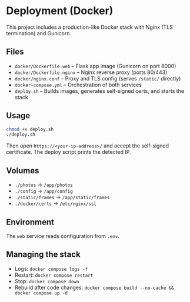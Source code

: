 # Deployment (Docker)

This project includes a production-like Docker stack with Nginx (TLS termination) and Gunicorn.

## Files
- `docker/Dockerfile.web` – Flask app image (Gunicorn on port 8000)
- `docker/Dockerfile.nginx` – Nginx reverse proxy (ports 80/443)
- `docker/nginx.conf` – Proxy and TLS config (serves `/static/` directly)
- `docker-compose.yml` – Orchestration of both services
- `deploy.sh` – Builds images, generates self-signed certs, and starts the stack

## Usage
```bash
chmod +x deploy.sh
./deploy.sh
```
Then open `https://<your-ip-address>/` and accept the self-signed certificate. The deploy script prints the detected IP.

## Volumes
- `./photos` → `/app/photos`
- `./config` → `/app/config`
- `./static/frames` → `/app/static/frames`
- `./docker/certs` → `/etc/nginx/ssl`

## Environment
The `web` service reads configuration from `.env`.

## Managing the stack
- Logs: `docker compose logs -f`
- Restart: `docker compose restart`
- Stop: `docker compose down`
- Rebuild after code changes: `docker compose build --no-cache && docker compose up -d`
